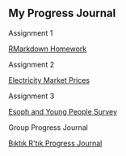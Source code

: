 ## My Progress Journal

Assignment 1

[RMarkdown Homework](https://pjournal.github.io/boun01-irmakdai/assignment1.html)

Assignment 2

[Electricity Market Prices](https://pjournal.github.io/boun01-irmakdai/assignment2.html)  

Assignment 3  

[Esoph and Young People Survey](https://pjournal.github.io/boun01-irmakdai/assignment3.html)

Group Progress Journal

[Bıktık R'tık Progress Journal](https://pjournal.github.io/boun01g-biktik-r-tik/)
